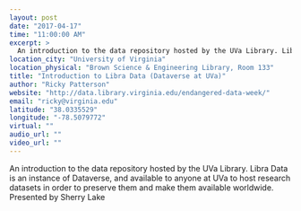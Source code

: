 ```yaml
---
layout: post
date: "2017-04-17"
time: "11:00:00 AM"
excerpt: >
  An introduction to the data repository hosted by the UVa Library. Libra Data is an instance of Dataverse, and available to anyone at UVa to ...
location_city: "University of Virginia"
location_physical: "Brown Science & Engineering Library, Room 133"
title: "Introduction to Libra Data (Dataverse at UVa)"
author: "Ricky Patterson"
website: "http://data.library.virginia.edu/endangered-data-week/"
email: "ricky@virginia.edu"
latitude: "38.0335529"
longitude: "-78.5079772"
virtual: ""
audio_url: ""
video_url: ""
---
```


An introduction to the data repository hosted by the UVa Library. Libra Data is an instance of Dataverse, and available to anyone at UVa to host research datasets in order to preserve them and make them available worldwide. Presented by Sherry Lake
